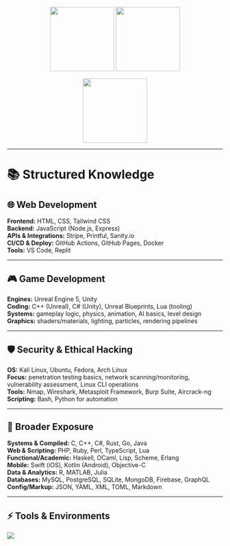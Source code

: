 <p align="center">
  <!-- General stats -->
  <img src="https://github-readme-stats.vercel.app/api?username=julianomangli&show_icons=true&rank_icon=github&include_all_commits=true&theme=github_dark&hide_border=true" height="150" />
  <!-- Top languages -->
  <img src="https://github-readme-stats.vercel.app/api/top-langs/?username=julianomangli&layout=compact&langs_count=10&theme=github_dark&hide_border=true" height="150" />
</p>

<p align="center">
  <!-- Streak -->
  <img src="https://streak-stats.demolab.com?user=julianomangli&theme=github-dark&hide_border=true" height="150" />
</p>

---

# 📚 Structured Knowledge

## 🌐 Web Development
**Frontend:** HTML, CSS, Tailwind CSS  
**Backend:** JavaScript (Node.js, Express)  
**APIs & Integrations:** Stripe, Printful, Sanity.io  
**CI/CD & Deploy:** GitHub Actions, GitHub Pages, Docker  
**Tools:** VS Code, Replit

---

## 🎮 Game Development
**Engines:** Unreal Engine 5, Unity  
**Coding:** C++ (Unreal), C# (Unity), Unreal Blueprints, Lua (tooling)  
**Systems:** gameplay logic, physics, animation, AI basics, level design  
**Graphics:** shaders/materials, lighting, particles, rendering pipelines

---

## 🛡️ Security & Ethical Hacking
**OS:** Kali Linux, Ubuntu, Fedora, Arch Linux  
**Focus:** penetration testing basics, network scanning/monitoring, vulnerability assessment, Linux CLI operations  
**Tools:** Nmap, Wireshark, Metasploit Framework, Burp Suite, Aircrack-ng  
**Scripting:** Bash, Python for automation

---

## 🧰 Broader Exposure
**Systems & Compiled:** C, C++, C#, Rust, Go, Java  
**Web & Scripting:** PHP, Ruby, Perl, TypeScript, Lua  
**Functional/Academic:** Haskell, OCaml, Lisp, Scheme, Erlang  
**Mobile:** Swift (iOS), Kotlin (Android), Objective-C  
**Data & Analytics:** R, MATLAB, Julia  
**Databases:** MySQL, PostgreSQL, SQLite, MongoDB, Firebase, GraphQL  
**Config/Markup:** JSON, YAML, XML, TOML, Markdown

---

## ⚡ Tools & Environments
<p align="left">
  <img src="https://skillicons.dev/icons?i=js,python,html,css,tailwind,nodejs,discord,docker,vscode,replit,cpp,cs,unreal,unity,linux,git,github" />
</p>
